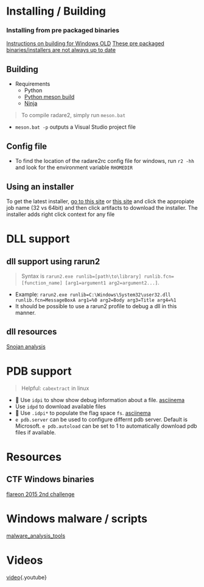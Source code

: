 <!-- TITLE: Windows reversing-->

# Installing / Building
### Installing from pre packaged binaries
[Instructions on building for Windows OLD](https://github.com/radare/radare2/blob/master/doc/windows.md)
[These pre packaged binaries/installers are not always up to date](http://radare.mikelloc.com/get/)
## Building
- Requirements
	- Python
	- [Python meson build](https://github.com/mesonbuild/meson)
	- [Ninja](https://ninja-build.org/)

> To compile radare2, simply run `meson.bat`
- `meson.bat -p` outputs a Visual Studio project file

## Config file
- To find the location of the radare2rc config file for windows, run `r2 -hh` and look for the environment variable `RHOMEDIR`

## Using an installer
To get the latest installer, [go to this site](https://ci.appveyor.com/project/radare/radare2-shvdd) or [this site](http://radare.mikelloc.com/get/) and click the appropiate job name (32 vs 64bit) and then click artifacts to download the installer. The installer adds right click context for any file

# DLL support
## dll support using rarun2
> Syntax is `rarun2.exe runlib=[path\to\library] runlib.fcn=[function_name] [arg1=argument1 arg2=argument2...]`.
- Example: `rarun2.exe runlib=C:\Windows\System32\user32.dll runlib.fcn=MessageBoxA arg1=%0 arg2=Body arg3=Title arg4=%1`
- It should be possible to use a rarun2 profile to debug a dll in this manner. 

## dll resources
[Snojan analysis](https://medium.com/@jacob16682/snojan-analysis-bb3982fb1bb9)

# PDB support
> Helpful: `cabextract` in linux

- 🚀 Use `idpi` to show show debug information about a file. [asciinema](https://asciinema.org/a/BOQUwqIJO497zhFDY037uNf6W)
- Use `idpd` to download available files
- 🚀 Use `.idpi*` to populate the flag space `fs`. [asciinema](https://asciinema.org/a/mBKmRaszDXe8C55as7Oo2cVVf)
- `e pdb.server` can be used to configure differnt pdb server. Default is Microsoft. `e pdb.autoload` can be set to 1 to automatically download pdb files if available. 

# Resources
## CTF Windows binaries
[flareon 2015 2nd challenge](https://fevral.github.io/2017/08/13/flareon2015-2.html)

# Windows malware / scripts
[malware_analysis_tools](https://github.com/redmed666/malware_analysis_tools)
# Videos
[video](https://www.youtube.com/watch?v=2gcqLDGnKMc){.youtube}

<p hidden>idp idpd idpi</p>
